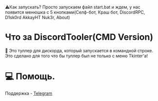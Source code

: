 ⚠️Как запускать? Просто запускаем файл start.bat и ждем, у нас появится менюшка с 5 кнопками(Селф-бот, Краш бот, DiscordRPC, D1sk0rd AkkayHT Nuk3r, About)
# Что за DiscordTooler(CMD Version)

:page_facing_up: Это туллер для дискорда, который запускается в командной строке. Это сделано для того что бы туллер был не только с меню Tkinter'а!
# 💻 Помощь.
Поддержка - [Telegram](https://t.me/UcKAHDEP)
